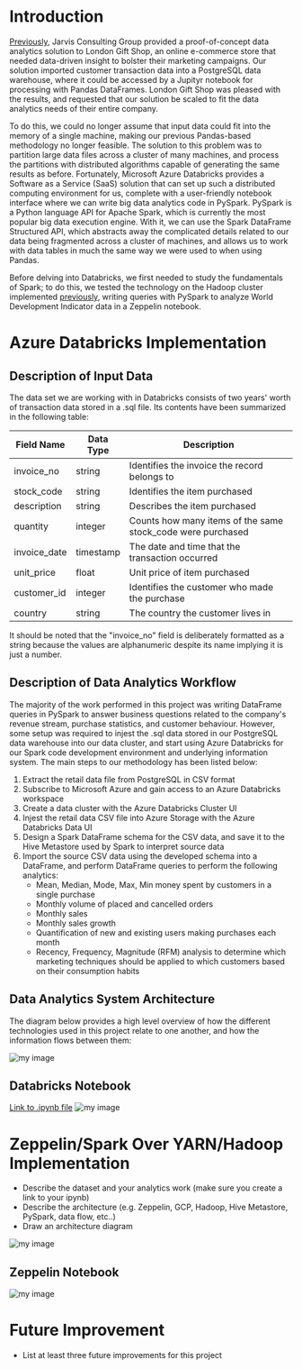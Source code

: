 # Introduction
[Previously](https://github.com/jarviscanada/jarvis_data_eng_KevinShimotakahara/tree/master/python_data_wrangling),
Jarvis Consulting Group provided a proof-of-concept data analytics solution to London Gift Shop, an online e-commerce store
that needed data-driven insight to bolster their marketing campaigns.
Our solution imported customer transaction data into a PostgreSQL data warehouse, where it could be accessed by a Jupityr notebook
for processing with Pandas DataFrames. London Gift Shop was pleased with the results, and requested that our solution be scaled
to fit the data analytics needs of their entire company.

To do this, we could no longer assume that input data could fit into the memory of a single machine, making our
previous Pandas-based methodology no longer feasible. The solution to this problem was to 
partition large data files across a cluster of many machines, and process the partitions with distributed algorithms capable of generating
the same results as before. Fortunately, Microsoft Azure Databricks provides a Software as a Service (SaaS) solution
that can set up such a distributed computing environment for us, complete with a user-friendly notebook interface
where we can write big data analytics code in PySpark. PySpark is a Python language API for Apache Spark, which is currently the most popular
big data execution engine. With it, we can use the Spark DataFrame Structured API, which abstracts away the complicated details related to
our data being fragmented across a cluster of machines, and allows us to work with data tables in much the same way we were used to
when using Pandas.

Before delving into Databricks, we first needed to study the fundamentals of Spark; to do this, we tested the technology on the
Hadoop cluster implemented [previously](https://github.com/jarviscanada/jarvis_data_eng_KevinShimotakahara/tree/master/hadoop),
writing queries with PySpark to analyze World Development Indicator data in a Zeppelin notebook.

# Azure Databricks Implementation

## Description of Input Data
The data set we are working with in Databricks consists of two years' worth of transaction data stored in a .sql file.
Its contents have been summarized in the following table:

Field Name | Data Type | Description
---------- | --------- | -----------
invoice_no | string    | Identifies the invoice the record belongs to
stock_code | string    | Identifies the item purchased
description| string    | Describes the item purchased
quantity   | integer   | Counts how many items of the same stock_code were purchased
invoice_date | timestamp | The date and time that the transaction occurred
unit_price | float     | Unit price of item purchased
customer_id| integer   | Identifies the customer who made the purchase
country    | string    | The country the customer lives in

It should be noted that the "invoice_no" field is deliberately formatted as a string
because the values are alphanumeric despite its name implying it is just a number.

## Description of Data Analytics Workflow
The majority of the work performed in this project was writing DataFrame queries in PySpark to answer business questions related to the company's
revenue stream, purchase statistics, and customer behaviour. However, some setup was required to injest the .sql data stored in our PostgreSQL data
warehouse into our data cluster, and start using Azure Databricks for our Spark code development environment and underlying information system. The
main steps to our methodology has been listed below:

1. Extract the retail data file from PostgreSQL in CSV format
2. Subscribe to Microsoft Azure and gain access to an Azure Databricks workspace
3. Create a data cluster with the Azure Databricks Cluster UI
4. Injest the retail data CSV file into Azure Storage with the Azure Databricks Data UI
5. Design a Spark DataFrame schema for the CSV data, and save it to the Hive Metastore used by Spark to interpret source data
6. Import the source CSV data using the developed schema into a DataFrame, and perform DataFrame queries to perform the following analytics:
   * Mean, Median, Mode, Max, Min money spent by customers in a single purchase
   * Monthly volume of placed and cancelled orders
   * Monthly sales
   * Monthly sales growth    
   * Quantification of new and existing users making purchases each month    
   * Recency, Frequency, Magnitude (RFM) analysis to determine which marketing techniques should be applied to which customers based on their consumption habits

## Data Analytics System Architecture
The diagram below provides a high level overview of how the different technologies used in this project relate to one another, and how the information flows between them:

![my image](./assets/SparkDatabricks.png)

## Databricks Notebook
[Link to .ipynb file](https://github.com/jarviscanada/jarvis_data_eng_KevinShimotakahara/blob/develop/spark/notebook/RetailDataAnalyticswithPySpark.ipynb) 
![my image](./assets/databricksScreenShot.png)

# Zeppelin/Spark Over YARN/Hadoop Implementation
- Describe the dataset and your analytics work (make sure you create a link to your ipynb)
- Describe the architecture (e.g. Zeppelin, GCP, Hadoop, Hive Metastore, PySpark, data flow, etc..)
- Draw an architecture diagram

![my image](./assets/HadoopZeppelin.png)

## Zeppelin Notebook
![my image](./assets/zeppelinSparkScreenShot.png)

# Future Improvement
- List at least three future improvements for this project
